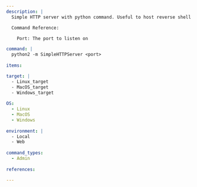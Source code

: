 ```yaml
---
description: |
  Simple HTTP server with python command. Useful to host reverse shell files or other useful things.

  Command Reference:

    Port: The port to listen on

command: |
  python2 -m SimpleHTTPServer <port>
  
items:

target: |
  - Linux_target
  - MacOS_target
  - Windows_target
  
OS:
  - Linux
  - MacOS
  - Windows
  
environment: |
  - Local
  - Web
  
command_types:
  - Admin
  
references:

---
```

